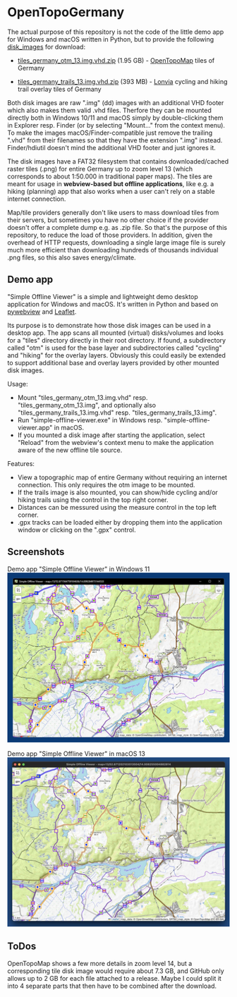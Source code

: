 # OpenTopoGermany

The actual purpose of this repository is not the code of the little demo app for Windows and macOS written in Python, but to provide the following [disk_images](https://github.com/59de44955ebd/OpenTopoGermany/releases/tag/disk_images) for download:

- [tiles_germany_otm_13.img.vhd.zip](https://github.com/59de44955ebd/OpenTopoGermany/releases/download/disk_images/tiles_germany_otm_13.img.vhd.zip) (1.95 GB) - [OpenTopoMap](https://opentopomap.org/) tiles of Germany 

- [tiles_germany_trails_13.img.vhd.zip](https://github.com/59de44955ebd/OpenTopoGermany/releases/download/disk_images/tiles_germany_trails_13.img.vhd.zip) (393 MB) - [Lonvia](https://github.com/waymarkedtrails) cycling and hiking trail overlay tiles of Germany

Both disk images are raw ".img" (dd) images with an additional VHD footer which also makes them valid .vhd files. Therfore they can be mounted directly both in Windows 10/11 and macOS simply by double-clicking them in Explorer resp. Finder (or by selecting "Mount..." from the context menu). To make the images macOS/Finder-compatible just remove the trailing ".vhd" from their filenames so that they have the extension ".img" instead. Finder/hdiutil doesn't mind the additional VHD footer and just ignores it.

The disk images have a FAT32 filesystem that contains downloaded/cached raster tiles (.png) for entire Germany up to zoom level 13 (which corresponds to about 1:50.000 in traditional paper maps). The tiles are meant for
usage in **webview-based but offline applications**, like e.g. a hiking (planning) app that also works when a user can't rely on a stable internet connection.

Map/tile providers generally don't like users to mass download tiles from their servers, but sometimes you have no other choice if the provider doesn't offer a complete dump e.g. as .zip file. So that's the purpose of this repository, to reduce the load of those providers. In addition, given the overhead of HTTP requests, downloading a single large image file is surely much more efficient than downloading hundreds of thousands individual .png files, so this also saves energy/climate.

## Demo app

"Simple Offline Viewer" is a simple and lightweight demo desktop application for Windows and macOS. It's written in Python and based on [pywebview](https://github.com/r0x0r/pywebview) and [Leaflet](https://leafletjs.com/).

Its purpose is to demonstrate how those disk images can be used in a desktop app. The app scans all mounted (virtual) disks/volumes and looks for a "tiles" directory directly in their root directory. If found, a subdirectory called "otm" is used for the base layer and subdirectories called "cycling" and "hiking" for the overlay layers. Obviously this could easily be extended to support additional base and overlay layers provided by other mounted disk images.

Usage:

- Mount "tiles_germany_otm_13.img.vhd" resp. "tiles_germany_otm_13.img", and optionally also "tiles_germany_trails_13.img.vhd" resp. "tiles_germany_trails_13.img".
- Run "simple-offline-viewer.exe" in Windows resp. "simple-offline-viewer.app" in macOS.
- If you mounted a disk image after starting the application, select "Reload" from the webview's context menu to make the application aware of the new offline tile source.

Features:

- View a topographic map of entire Germany without requiring an internet connection. This only requires the otm image to be mounted.
- If the trails image is also mounted, you can show/hide cycling and/or hiking trails using the control in the top right corner.
- Distances can be messured using the measure control in the top left corner.
- .gpx tracks can be loaded either by dropping them into the application window or clicking on the ".gpx" control.

## Screenshots

Demo app "Simple Offline Viewer" in Windows 11   
![](screenshots/viewer-windows-11.jpg)

Demo app "Simple Offline Viewer" in macOS 13   
![](screenshots/viewer-macos-13.jpg)

## ToDos

OpenTopoMap shows a few more details in zoom level 14, but a corresponding tile disk image would require about 7.3 GB, and GitHub only allows up to 2 GB for each file attached to a release. Maybe I could split it into 4 separate parts that then have to be combined after the download.
